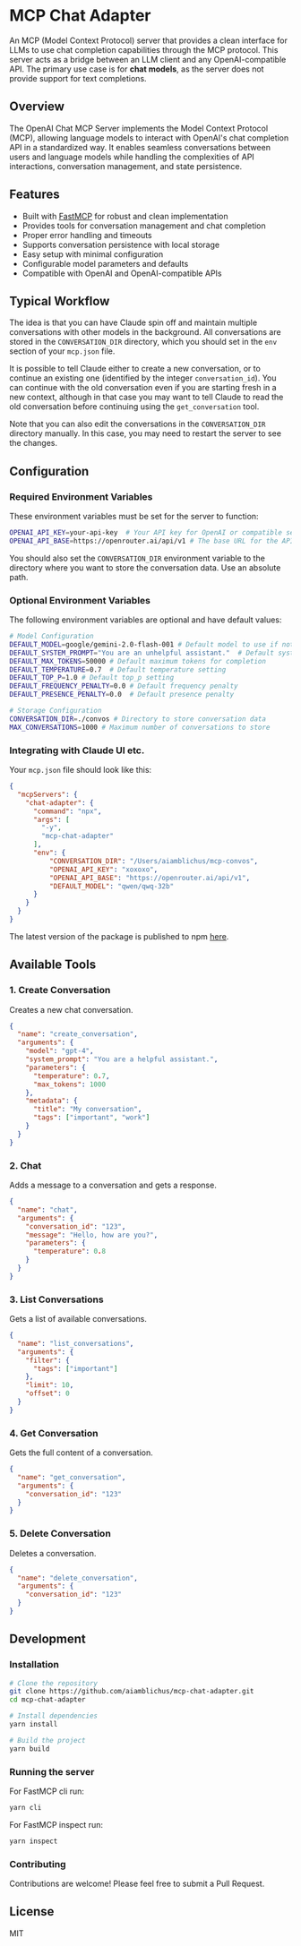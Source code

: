 # MCP Chat Adapter

An MCP (Model Context Protocol) server that provides a clean interface for LLMs to use chat completion capabilities through the MCP protocol. This server acts as a bridge between an LLM client and any OpenAI-compatible API. The primary use case is for **chat models**, as the server does not provide support for text completions.

## Overview

The OpenAI Chat MCP Server implements the Model Context Protocol (MCP), allowing language models to interact with OpenAI's chat completion API in a standardized way. It enables seamless conversations between users and language models while handling the complexities of API interactions, conversation management, and state persistence.

## Features

- Built with [FastMCP](https://github.com/punkpeye/fastmcp) for robust and clean implementation
- Provides tools for conversation management and chat completion
- Proper error handling and timeouts
- Supports conversation persistence with local storage
- Easy setup with minimal configuration
- Configurable model parameters and defaults
- Compatible with OpenAI and OpenAI-compatible APIs

## Typical Workflow

The idea is that you can have Claude spin off and maintain multiple conversations with other models in the background. All conversations are stored in the `CONVERSATION_DIR` directory, which you should set in the `env` section of your `mcp.json` file. 

It is possible to tell Claude either to create a new conversation, or to continue an existing one (identified by the integer `conversation_id`). You can continue with the old conversation even if you are starting fresh in a new context, although in that case you may want to tell Claude to read the old conversation before continuing using the `get_conversation` tool. 

Note that you can also edit the conversations in the `CONVERSATION_DIR` directory manually. In this case, you may need to restart the server to see the changes.

## Configuration

### Required Environment Variables

These environment variables must be set for the server to function:

```sh
OPENAI_API_KEY=your-api-key  # Your API key for OpenAI or compatible service
OPENAI_API_BASE=https://openrouter.ai/api/v1 # The base URL for the API (can be changed for compatible services)
```

You should also set the `CONVERSATION_DIR` environment variable to the directory where you want to store the conversation data. Use an absolute path.

### Optional Environment Variables

The following environment variables are optional and have default values:

```sh
# Model Configuration
DEFAULT_MODEL=google/gemini-2.0-flash-001 # Default model to use if not specified
DEFAULT_SYSTEM_PROMPT="You are an unhelpful assistant."  # Default system prompt
DEFAULT_MAX_TOKENS=50000 # Default maximum tokens for completion
DEFAULT_TEMPERATURE=0.7  # Default temperature setting
DEFAULT_TOP_P=1.0 # Default top_p setting
DEFAULT_FREQUENCY_PENALTY=0.0 # Default frequency penalty
DEFAULT_PRESENCE_PENALTY=0.0  # Default presence penalty

# Storage Configuration
CONVERSATION_DIR=./convos # Directory to store conversation data
MAX_CONVERSATIONS=1000 # Maximum number of conversations to store
```

### Integrating with Claude UI etc.

Your `mcp.json` file should look like this:

```json
{
  "mcpServers": {
    "chat-adapter": {
      "command": "npx",
      "args": [
        "-y",
        "mcp-chat-adapter"
      ],
      "env": {
          "CONVERSATION_DIR": "/Users/aiamblichus/mcp-convos",
          "OPENAI_API_KEY": "xoxoxo",
          "OPENAI_API_BASE": "https://openrouter.ai/api/v1",
          "DEFAULT_MODEL": "qwen/qwq-32b"
      }
    }
  }
}
```

The latest version of the package is published to npm [here](https://www.npmjs.com/package/mcp-chat-adapter).

## Available Tools

### 1. Create Conversation

Creates a new chat conversation.

```json
{
  "name": "create_conversation",
  "arguments": {
    "model": "gpt-4",
    "system_prompt": "You are a helpful assistant.",
    "parameters": {
      "temperature": 0.7,
      "max_tokens": 1000
    },
    "metadata": {
      "title": "My conversation",
      "tags": ["important", "work"]
    }
  }
}
```

### 2. Chat

Adds a message to a conversation and gets a response.

```json
{
  "name": "chat",
  "arguments": {
    "conversation_id": "123",
    "message": "Hello, how are you?",
    "parameters": {
      "temperature": 0.8
    }
  }
}
```

### 3. List Conversations

Gets a list of available conversations.

```json
{
  "name": "list_conversations",
  "arguments": {
    "filter": {
      "tags": ["important"]
    },
    "limit": 10,
    "offset": 0
  }
}
```

### 4. Get Conversation

Gets the full content of a conversation.

```json
{
  "name": "get_conversation",
  "arguments": {
    "conversation_id": "123"
  }
}
```

### 5. Delete Conversation

Deletes a conversation.

```json
{
  "name": "delete_conversation",
  "arguments": {
    "conversation_id": "123"
  }
}
```

## Development

### Installation

```bash
# Clone the repository
git clone https://github.com/aiamblichus/mcp-chat-adapter.git
cd mcp-chat-adapter

# Install dependencies
yarn install

# Build the project
yarn build
```

### Running the server

For FastMCP cli run:

```bash
yarn cli
```

For FastMCP inspect run:

```bash
yarn inspect
```


### Contributing

Contributions are welcome! Please feel free to submit a Pull Request.

## License

MIT 